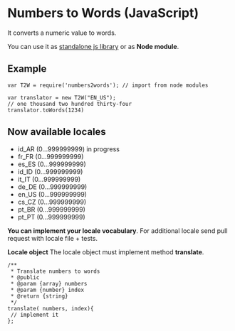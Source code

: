 # Numbers to Words (JavaScript)
It converts a numeric value to words. 

You can use it as [standalone js library](https://github.com/Kibo/numbers2words/tree/master/build) or as **Node module**. 

## Example
```
var T2W = require('numbers2words'); // import from node modules

var translator = new T2W("EN_US");
// one thousand two hundred thirty-four
translator.toWords(1234)
```

## Now available locales
 - id_AR (0...999999999) in progress
 - fr_FR (0...999999999)
 - es_ES (0...999999999)
 - id_ID (0...999999999)
 - it_IT (0...999999999)
 - de_DE	(0...999999999)
 - en_US	(0...999999999)
 - cs_CZ	(0...999999999)
 - pt_BR	(0...999999999)
 - pt_PT	(0...999999999)
 
**You can implement your locale vocabulary**. For additional locale send pull request with locale file + tests.
 
**Locale object**
The locale object must implement method **translate**.
```
/**
 * Translate numbers to words
 * @public
 * @param {array} numbers
 * @param {number} index
 * @return {string}
 */
translate( numbers, index){
 // implement it
};
```
